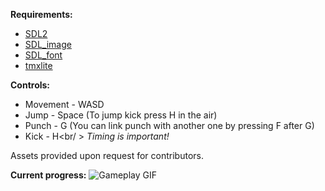 **Requirements:**
- [SDL2](https://www.libsdl.org/download-2.0.php)
- [SDL_image](https://www.libsdl.org/projects/SDL_image/)
- [SDL_font](https://www.libsdl.org/projects/SDL_ttf/docs/SDL_ttf.html)
- [tmxlite](https://github.com/fallahn/tmxlite)

**Controls:**
- Movement - WASD
- Jump - Space (To jump kick press H in the air)
- Punch - G (You can link punch with another one by pressing F after G)
- Kick - H<br/ >
*Timing is important!*

Assets provided upon request for contributors.

**Current progress:**
![Gameplay GIF](https://i.imgur.com/vDUoEvI.gif)
